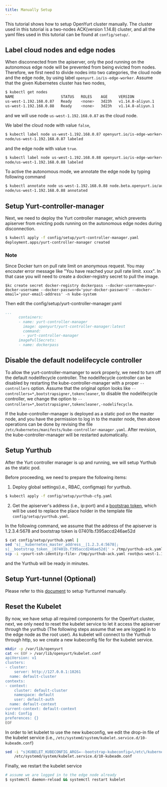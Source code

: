 ```yaml
---
title: Manually Setup
---
```



This tutorial shows how to setup OpenYurt cluster manually. The cluster used in this tutorial is a
two-nodes ACK(version 1.14.8) cluster, and all the yaml files used in this tutorial can be found
at `config/setup/`.

## Label cloud nodes and edge nodes

When disconnected from the apiserver, only the pod running on the autonomous edge node will
be prevented from being evicted from nodes. Therefore, we first need to divide nodes into two categories, the cloud node
and the edge node, by using label `openyurt.io/is-edge-worker`. Assume that the given Kubernetes cluster
has two nodes,
```bash
$ kubectl get nodes
NAME                     STATUS   ROLES    AGE     VERSION
us-west-1.192.168.0.87   Ready    <none>   3d23h   v1.14.8-aliyun.1
us-west-1.192.168.0.88   Ready    <none>   3d23h   v1.14.8-aliyun.1
```
and we will use node `us-west-1.192.168.0.87` as the cloud node.

We label the cloud node with value `false`,
```bash
$ kubectl label node us-west-1.192.168.0.87 openyurt.io/is-edge-worker=false
node/us-west-1.192.168.0.87 labeled
```

and the edge node with value `true`.
```bash
$ kubectl label node us-west-1.192.168.0.88 openyurt.io/is-edge-worker=true
node/us-west-1.192.168.0.88 labeled
```

To active the autonomous mode, we annotate the edge node by typing following command
```bash
$ kubectl annotate node us-west-1.192.168.0.88 node.beta.openyurt.io/autonomy=true
node/us-west-1.192.168.0.88 annotated
```

## Setup Yurt-controller-manager

Next, we need to deploy the Yurt controller manager, which prevents apiserver from evicting pods running on the
autonomous edge nodes during disconnection.
```bash
$ kubectl apply -f config/setup/yurt-controller-manager.yaml
deployment.apps/yurt-controller-manager created
```
### Note
Since Docker turn on pull rate limit on anonymous request. You may encouter error message like "You have reached your pull rate limit. xxxx". In that case you will need to create a docker-registry secret to pull the image.
```
$kc create secret docker-registry dockerpass --docker-username=your-docker-username --docker-password='your-docker-password' --docker-email='your-email-address' -n kube-system
```
Then edit the config/setup/yurt-controller-manager.yaml
```yaml
...
      containers:
      - name: yurt-controller-manager
        image: openyurt/yurt-controller-manager:latest
        command:
        - yurt-controller-manager
      imagePullSecrets:
      - name: dockerpass
```
## Disable the default nodelifecycle controller

To allow the yurt-controller-mamanger to work properly, we need to turn off the default nodelifecycle controller.
The nodelifecycle controller can be disabled by restarting the kube-controller-manager with a proper `--controllers`
option. Assume that the original option looks like `--controllers=*,bootstrapsigner,tokencleaner`, to disable
the nodelifecycle controller, we change the option to `--controllers=*,bootstrapsigner,tokencleaner,-nodelifecycle`.

If the kube-controller-manager is deployed as a static pod on the master node, and you have the permission to log in
to the master node, then above operations can be done by revising the file
`/etc/kubernetes/manifests/kube-controller-manager.yaml`. After revision, the kube-controller-manager will be
restarted automatically.

## Setup Yurthub

After the Yurt controller manager is up and running, we will setup Yurthub as the static pod.

Before proceeding, we need to prepare the following items:
1. Deploy global settings(i.e., RBAC, configmap) for yurthub.
```bash
$ kubectl apply -f config/setup/yurthub-cfg.yaml
```
2. Get the apiserver's address (i.e., ip:port) and a [bootstrap token](https://kubernetes.io/docs/reference/access-authn-authz/bootstrap-tokens/), which will be used to replace the place holder in the template
   file `config/setup/yurthub.yaml`.

In the following command, we assume that the address of the apiserver is 1.2.3.4:5678 and bootstrap token is 07401b.f395accd246ae52d
```bash
$ cat config/setup/yurthub.yaml |
sed 's|__kubernetes_master_address__|1.2.3.4:5678|;
s|__bootstrap_token__|07401b.f395accd246ae52d|' > /tmp/yurthub-ack.yaml &&
scp -i <yourt-ssh-identity-file> /tmp/yurthub-ack.yaml root@us-west-1.192.168.0.88:/etc/kubernetes/manifests
```
and the Yurthub will be ready in minutes.

## Setup Yurt-tunnel (Optional)

Please refer to this [document](https://github.com/openyurtio/openyurt.io/blob/master/docs/installation/yurt-tunnel-tutorial.md#5-setup-the-yurt-tunnel-manually)  to setup Yurttunnel manually.

## Reset the Kubelet

By now, we have setup all required components for the OpenYurt cluster, next, we only need to reset the
kubelet service to let it access the apiserver through the yurthub (The following steps assume that we are logged
in to the edge node as the root user).
As kubelet will connect to the Yurthub through http, so we create a new kubeconfig file for the kubelet service.
```bash
mkdir -p /var/lib/openyurt
cat << EOF > /var/lib/openyurt/kubelet.conf
apiVersion: v1
clusters:
- cluster:
    server: http://127.0.0.1:10261
  name: default-cluster
contexts:
- context:
    cluster: default-cluster
    namespace: default
    user: default-auth
  name: default-context
current-context: default-context
kind: Config
preferences: {}
EOF
```

In order to let kubelet to use the new kubeconfig, we edit the drop-in file of the kubelet
service (i.e., `/etc/systemd/system/kubelet.service.d/10-kubeadm.conf`)
```bash
sed -i "s|KUBELET_KUBECONFIG_ARGS=--bootstrap-kubeconfig=\/etc\/kubernetes\/bootstrap-kubelet.conf\ --kubeconfig=\/etc\/kubernetes\/kubelet.conf|KUBELET_KUBECONFIG_ARGS=--kubeconfig=\/var\/lib\/openyurt\/kubelet.conf|g" \
    /etc/systemd/system/kubelet.service.d/10-kubeadm.conf
```

Finally, we restart the kubelet service
```bash
# assume we are logged in to the edge node already
$ systemctl daemon-reload && systemctl restart kubelet
```
